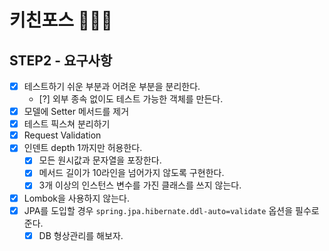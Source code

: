 # 키친포스 👩🏻‍🍳

## STEP2 - 요구사항

- [x] 테스트하기 쉬운 부분과 어려운 부분을 분리한다.
  - [?] 외부 종속 없이도 테스트 가능한 객체를 만든다.
- [x] 모델에 Setter 메서드를 제거
- [x] 테스트 픽스쳐 분리하기  
- [x] Request Validation  
- [x] 인덴트 depth 1까지만 허용한다.
  - [x] 모든 원시값과 문자열을 포장한다.
  - [x] 메서드 길이가 10라인을 넘어가지 않도록 구현한다.
  - [x] 3개 이상의 인스턴스 변수를 가진 클래스를 쓰지 않는다.
- [x] Lombok을 사용하지 않는다.
- [x] JPA를 도입할 경우 `spring.jpa.hibernate.ddl-auto=validate` 옵션을 필수로 준다.
  - [x] DB 형상관리를 해보자.
